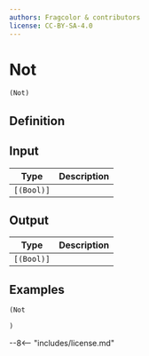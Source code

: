 ```yaml
---
authors: Fragcolor & contributors
license: CC-BY-SA-4.0
---
```



# Not

```clojure
(Not)
```


## Definition




## Input

| Type | Description |
|------|-------------|
| `[(Bool)]` |  |


## Output

| Type | Description |
|------|-------------|
| `[(Bool)]` |  |


## Examples

```clojure
(Not

)
```


--8<-- "includes/license.md"
